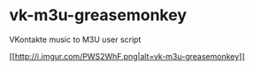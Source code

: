vk-m3u-greasemonkey
===================

VKontakte music to M3U user script

[[http://i.imgur.com/PWS2WhF.png|alt=vk-m3u-greasemonkey]]